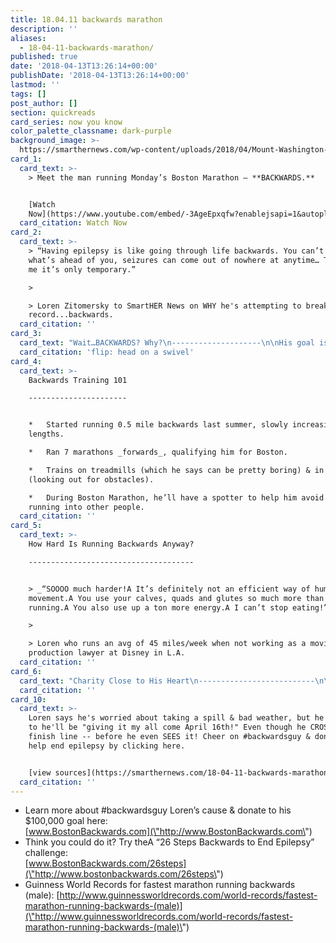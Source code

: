 ```yaml
---
title: 18.04.11 backwards marathon
description: ''
aliases:
  - 18-04-11-backwards-marathon/
published: true
date: '2018-04-13T13:26:14+00:00'
publishDate: '2018-04-13T13:26:14+00:00'
lastmod: ''
tags: []
post_author: []
section: quickreads
card_series: now you know
color_palette_classname: dark-purple
background_image: >-
  https://smarthernews.com/wp-content/uploads/2018/04/Mount-Washington-scaled.jpg
card_1:
  card_text: >-
    > Meet the man running Monday’s Boston Marathon – **BACKWARDS.**


    [Watch
    Now](https://www.youtube.com/embed/-3AgeEpxqfw?enablejsapi=1&autoplay=1&rel=0)
  card_citation: Watch Now
card_2:
  card_text: >-
    > “Having epilepsy is like going through life backwards. You can’t see
    what’s ahead of you, seizures can come out of nowhere at anytime… Though for
    me it’s only temporary.”

    > 

    > Loren Zitomersky to SmartHER News on WHY he's attempting to break a world
    record...backwards.
  card_citation: ''
card_3:
  card_text: "Wait…BACKWARDS? Why?\n--------------------\n\nHis goal is to raise **$100,000 for the Epilepsy Foundation** a\x14 and break the **world record for the fastest marathon (26.2 miles) ever run backwardsA** in less than 3 hours, 43 mins & 39 seconds**.**\n\n(For those keeping tabs, that’d be about anA **8:30 min/mile** avg pace!)\n\nflip: head on a swivel"
  card_citation: 'flip: head on a swivel'
card_4:
  card_text: >-
    Backwards Training 101

    ----------------------


    *   Started running 0.5 mile backwards last summer, slowly increasing run
    lengths.

    *   Ran 7 marathons _forwards_, qualifying him for Boston.

    *   Trains on treadmills (which he says can be pretty boring) & in parks
    (looking out for obstacles).

    *   During Boston Marathon, he’ll have a spotter to help him avoid spills or
    running into other people.
  card_citation: ''
card_5:
  card_text: >-
    How Hard Is Running Backwards Anyway?

    -------------------------------------


    > _“SOOOO much harder!A It’s definitely not an efficient way of human
    movement.A You use your calves, quads and glutes so much more than forwards
    running.A You also use up a ton more energy.A I can’t stop eating!”_

    > 

    > Loren who runs an avg of 45 miles/week when not working as a movie
    production lawyer at Disney in L.A.
  card_citation: ''
card_6:
  card_text: "Charity Close to His Heart\n--------------------------\n\n*   Loren is running in memory of a brother he never met. Brian, his fathera\x19s son from a previous marriage, died in his sleep after suffering non-stop seizures.\n*   1 in 26 Americans will be diagnosed with epilepsy.\n*   He’s more than halfway to his goal of raising $100K for the Epilepsy Foundation for research & local programs."
  card_citation: ''
card_10:
  card_text: >-
    Loren says he's worried about taking a spill & bad weather, but he promises
    to he'll be "giving it my all come April 16th!" Even though he CROSSES the
    finish line -- before he even SEES it! Cheer on #backwardsguy & donate to
    help end epilepsy by clicking here.


    [view sources](https://smarthernews.com/18-04-11-backwards-marathon/)
  card_citation: ''
---
```

*   Learn more about #backwardsguy Loren’s cause & donate to his $100,000 goal here:  
    [www.BostonBackwards.com](\"http://www.BostonBackwards.com\")
*   Think you could do it? Try theA “26 Steps Backwards to End Epilepsy” challenge:  
    [www.BostonBackwards.com/26steps](\"http://www.bostonbackwards.com/26steps\")
*   Guinness World Records for fastest marathon running backwards (male): [http://www.guinnessworldrecords.com/world-records/fastest-marathon-running-backwards-(male)](\"http://www.guinnessworldrecords.com/world-records/fastest-marathon-running-backwards-(male)\")
